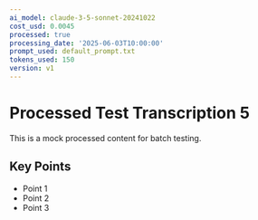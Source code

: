 ```yaml
---
ai_model: claude-3-5-sonnet-20241022
cost_usd: 0.0045
processed: true
processing_date: '2025-06-03T10:00:00'
prompt_used: default_prompt.txt
tokens_used: 150
version: v1
---
```

# Processed Test Transcription 5

This is a mock processed content for batch testing.

## Key Points

- Point 1
- Point 2
- Point 3